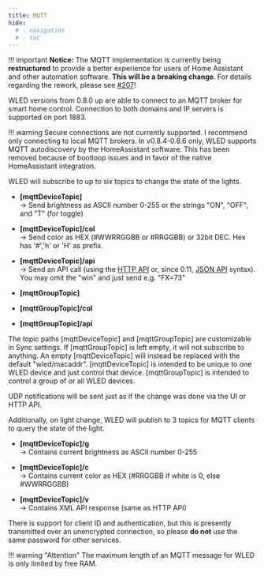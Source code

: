 ```yaml
---
title: MQTT
hide:
  # - navigation
  # - toc
---
```


!!! important
    **Notice:** The MQTT implementation is currently being **restructured** to provide a better experience for users of Home Assistant and other automation software. **This will be a breaking change**. For details regarding the rework, please see [#207](https://github.com/Aircoookie/WLED/issues/207)!

WLED versions from 0.8.0 up are able to connect to an MQTT broker for smart home control.
Connection to both domains and IP servers is supported on port 1883.

!!! warning
    Secure connections are not currently supported. I recommend only connecting to local MQTT brokers.
    In v0.8.4-0.8.6 only, WLED supports MQTT autodiscovery by the HomeAssistant software. This has been removed because of bootloop issues and in favor of the native HomeAssistant integration.

WLED will subscribe to up to six topics to change the state of the lights.

- **[mqttDeviceTopic]**  
  -> Send brightness as ASCII number 0-255 or the strings "ON", "OFF", and "T" (for toggle)
- **[mqttDeviceTopic]/col**  
  -> Send color as HEX (#WWRRGGBB or #RRGGBB) or 32bit DEC. Hex has '#','h' or 'H' as prefix.
- **[mqttDeviceTopic]/api**  
  -> Send an API call (using the [HTTP API](/interfaces/http-api) or, since 0.11, [JSON API](https://kno.wled.ge/interfaces/json-api) syntax). You may omit the "win" and just send e.g. "FX=73"

- **[mqttGroupTopic]**
- **[mqttGroupTopic]/col**
- **[mqttGroupTopic]/api**

The topic paths [mqttDeviceTopic] and [mqttGroupTopic] are customizable in Sync settings.
If [mqttGroupTopic] is left empty, it will not subscribe to anything. An empty [mqttDeviceTopic] will instead be replaced with the default "wled/macaddr".
[mqttDeviceTopic] is intended to be unique to one WLED device and just control that device.
[mqttGroupTopic] is intended to control a group of or all WLED devices.

UDP notifications will be sent just as if the change was done via the UI or HTTP API.

Additionally, on light change, WLED will publish to 3 topics for MQTT clients to query the state of the light.

- **[mqttDeviceTopic]/g**  
  -> Contains current brightness as ASCII number 0-255

- **[mqttDeviceTopic]/c**  
  -> Contains current color as HEX (#RRGGBB if white is 0, else #WWRRGGBB)

- **[mqttDeviceTopic]/v**  
  -> Contains XML API response (same as HTTP API)

There is support for client ID and authentication, but this is presently transmitted over an unencrypted connection, so please **do not** use the same password for other services.

!!! warning "Attention"
    The maximum length of an MQTT message for WLED is only limited by free RAM.
